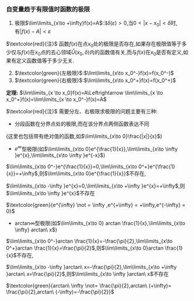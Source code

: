 ### 自变量趋于有限值时函数的极限
1. 极限$\lim\limits_{x\to +\infty}f(x)=A$:$\exists \delta(\varepsilon)>0$,当$0<|x-x_0|<\delta$时,有$|f(x)-A|<\varepsilon$

$\textcolor{red}{注}$ 函数$f(x)$在点$x_{0}$处的极限是否存在,如果存在极限值等于多少仅与$f(x)$在$x_{0}$点的去心领域$\mathring{U}(x_0,\delta)$内的函数值有关,而与$f(x)$在$x_{0}$是否有定义,如果有定义函数值等于多少无关.

2. $\textcolor{green}{左极限}$:$\lim\limits_{x\to x_0^-}f(x)=f(x_0^-)$
3. $\textcolor{green}{右极限}$:$\lim\limits_{x\to x_0^+}f(x)=f(x_0^+)$

**定理:** 
$\lim\limits_{x \to x_0}f(x)=A\Leftrightarrow \lim\limits_{x \to x_0^+}f(x)=\lim\limits_{x \to x_0^-}f(x)=A$

$\textcolor{red}{注}$ 需要分左、右极限求极限的问题主要有三种:

- 分段函数在分界点处的极限,而在该分界点两侧函数表达不同

(这里也包括带有绝对值的函数,如$\lim\limits_{x\to 0}\frac{|x|}{x}$)

- $e^{\infty}$型极限(如$\lim\limits_{x\to 0}e^{\frac{1}{x}},\lim\limits_{x\to \infty }e^{x},\lim\limits_{x\to \infty }e^{-x}$)

$\lim\limits_{x\to 0^-}e^{\frac{1}{x}}=0,\lim\limits_{x\to 0^+}e^{\frac{1}{x}}=+\infty$,则$\lim\limits_{x\to 0}e^{\frac{1}{x}}$不存在,

$\lim\limits_{x\to -\infty }e^{x}=0,\lim\limits_{x\to +\infty }e^{x}=+\infty$,则$\lim\limits_{x\to \infty }e^{x}$不存在

$\textcolor{green}{e^{\infty} \not = \infty ,e^{+\infty} = +\infty,e^{-\infty} = 0}$

- arctan$\infty$型极限(如$\lim\limits_{x\to 0} arctan \frac{1}{x},\lim\limits_{x\to \infty} arctan\ x$)

$\lim\limits_{x\to 0^-}arctan \frac{1}{x}=-\frac{\pi}{2},\lim\limits_{x\to 0^+}arctan \frac{1}{x}=\frac{\pi}{2}$,则$\lim\limits_{x\to 0}arctan \frac{1}{x}$不存在,

$\lim\limits_{x\to -\infty }arctan\ x=-\frac{\pi}{2},\lim\limits_{x\to +\infty }arctan\ x=\frac{\pi}{2}$,则$\lim\limits_{x\to \infty }arctan\ x$不存在

$\textcolor{green}{arctan\ \infty \not= \frac{\pi}{2},arctan\ (+\infty)= \frac{\pi}{2},arctan\ (-\infty)=-\frac{\pi}{2}}$
